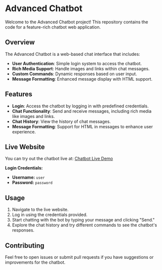 # Advanced Chatbot

Welcome to the Advanced Chatbot project! This repository contains the code for a feature-rich chatbot web application.

## Overview

The Advanced Chatbot is a web-based chat interface that includes:

- **User Authentication**: Simple login system to access the chatbot.
- **Rich Media Support**: Handle images and links within chat messages.
- **Custom Commands**: Dynamic responses based on user input.
- **Message Formatting**: Enhanced message display with HTML support.

## Features

- **Login**: Access the chatbot by logging in with predefined credentials.
- **Chat Functionality**: Send and receive messages, including rich media like images and links.
- **Chat History**: View the history of chat messages.
- **Message Formatting**: Support for HTML in messages to enhance user experience.

## Live Website

You can try out the chatbot live at: [Chatbot Live Demo](https://gulshankumar452007.github.io/chatbot/)

**Login Credentials:**

- **Username:** `user`
- **Password:** `password`

## Usage

1. Navigate to the live website.
2. Log in using the credentials provided.
3. Start chatting with the bot by typing your message and clicking "Send."
4. Explore the chat history and try different commands to see the chatbot's responses.

## Contributing

Feel free to open issues or submit pull requests if you have suggestions or improvements for the chatbot.


